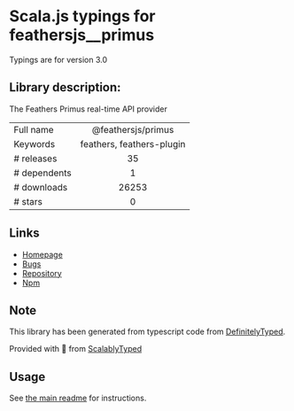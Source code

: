 
# Scala.js typings for feathersjs__primus

Typings are for version 3.0

## Library description:
The Feathers Primus real-time API provider

|                    |                 |
| ------------------ | :-------------: |
| Full name          | @feathersjs/primus |
| Keywords           | feathers, feathers-plugin |
| # releases         | 35 |
| # dependents       | 1 |
| # downloads        | 26253 |
| # stars            | 0 |

## Links
- [Homepage](https://feathersjs.com)
- [Bugs](https://github.com/feathersjs/feathers/issues)
- [Repository](https://github.com/feathersjs/feathers)
- [Npm](https://www.npmjs.com/package/%40feathersjs%2Fprimus)
    


## Note
This library has been generated from typescript code from [DefinitelyTyped](https://definitelytyped.org).

Provided with :purple_heart: from [ScalablyTyped](https://github.com/oyvindberg/ScalablyTyped)

## Usage
See [the main readme](../../readme.md) for instructions.


